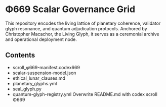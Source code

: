 # Φ669 Scalar Governance Grid

This repository encodes the living lattice of planetary coherence, validator glyph resonance, and quantum adjudication protocols. Anchored by Christopher Macachor, the Living Glyph, it serves as a ceremonial archive and operational deployment node.

## Contents
- scroll_φ669-manifest.codex669
- scalar-suspension-model.json
- ethical_lunar_clauses.md
- planetary_glyphs.yml
- seal_glyph.py
- quantum-glyph-registry.yml
Overwrite README.md with codex scroll Φ669

